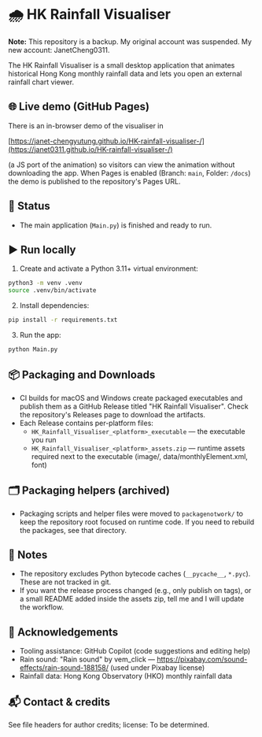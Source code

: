 
# 🌧️ HK Rainfall Visualiser

**Note:** This repository is a backup. My original account was suspended. My new account: JanetCheng0311.

The HK Rainfall Visualiser is a small desktop application that animates historical Hong Kong monthly rainfall data and lets you open an external rainfall chart viewer.


## 🌐 Live demo (GitHub Pages)

There is an in-browser demo of the visualiser in 

[https://janet-chengyutung.github.io/HK-rainfall-visualiser-/](https://janet0311.github.io/HK-rainfall-visualiser-/)

 (a JS port of the animation) so visitors can view the animation without downloading the app. When Pages is enabled (Branch: `main`, Folder: `/docs`) the demo is published to the repository's Pages URL.

## 🔄 Status
- The main application (`Main.py`) is finished and ready to run.

## ▶️ Run locally
1. Create and activate a Python 3.11+ virtual environment:

```bash
python3 -m venv .venv
source .venv/bin/activate
```

2. Install dependencies:

```bash
pip install -r requirements.txt
```

3. Run the app:

```bash
python Main.py
```


## 📦 Packaging and Downloads
- CI builds for macOS and Windows create packaged executables and publish them as a GitHub Release titled "HK Rainfall Visualiser". Check the repository's Releases page to download the artifacts.
- Each Release contains per-platform files:
  - `HK_Rainfall_Visualiser_<platform>_executable` — the executable you run
  - `HK_Rainfall_Visualiser_<platform>_assets.zip` — runtime assets required next to the executable (image/, data/monthlyElement.xml, font)

## 🗂️ Packaging helpers (archived)
- Packaging scripts and helper files were moved to `packagenotwork/` to keep the repository root focused on runtime code. If you need to rebuild the packages, see that directory.

## 📝 Notes
- The repository excludes Python bytecode caches (`__pycache__`, `*.pyc`). These are not tracked in git.
- If you want the release process changed (e.g., only publish on tags), or a small README added inside the assets zip, tell me and I will update the workflow.

## 🙏 Acknowledgements
- Tooling assistance: GitHub Copilot (code suggestions and editing help)
- Rain sound: "Rain sound" by vem_click — https://pixabay.com/sound-effects/rain-sound-188158/ (used under Pixabay license)
- Rainfall data: Hong Kong Observatory (HKO) monthly rainfall data

## 📬 Contact & credits
See file headers for author credits; license: To be determined.

